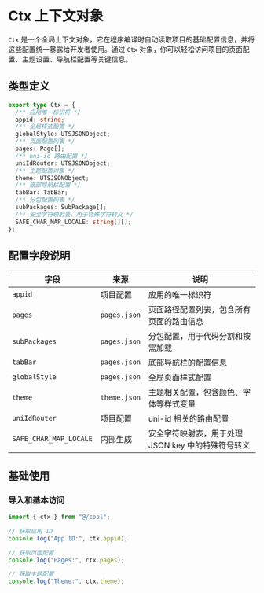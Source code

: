 # Ctx 上下文对象

`Ctx` 是一个全局上下文对象，它在程序编译时自动读取项目的基础配置信息，并将这些配置统一暴露给开发者使用。通过 `Ctx` 对象，你可以轻松访问项目的页面配置、主题设置、导航栏配置等关键信息。

## 类型定义

```ts
export type Ctx = {
  /** 应用唯一标识符 */
  appid: string;
  /** 全局样式配置 */
  globalStyle: UTSJSONObject;
  /** 页面配置列表 */
  pages: Page[];
  /** uni-id 路由配置 */
  uniIdRouter: UTSJSONObject;
  /** 主题配置对象 */
  theme: UTSJSONObject;
  /** 底部导航栏配置 */
  tabBar: TabBar;
  /** 分包配置列表 */
  subPackages: SubPackage[];
  /** 安全字符映射表，用于特殊字符转义 */
  SAFE_CHAR_MAP_LOCALE: string[][];
};
```

## 配置字段说明

| 字段                   | 来源         | 说明                                               |
| ---------------------- | ------------ | -------------------------------------------------- |
| `appid`                | 项目配置     | 应用的唯一标识符                                   |
| `pages`                | `pages.json` | 页面路径配置列表，包含所有页面的路由信息           |
| `subPackages`          | `pages.json` | 分包配置，用于代码分割和按需加载                   |
| `tabBar`               | `pages.json` | 底部导航栏的配置信息                               |
| `globalStyle`          | `pages.json` | 全局页面样式配置                                   |
| `theme`                | `theme.json` | 主题相关配置，包含颜色、字体等样式变量             |
| `uniIdRouter`          | 项目配置     | uni-id 相关的路由配置                              |
| `SAFE_CHAR_MAP_LOCALE` | 内部生成     | 安全字符映射表，用于处理 JSON key 中的特殊符号转义 |

## 基础使用

### 导入和基本访问

```ts
import { ctx } from "@/cool";

// 获取应用 ID
console.log("App ID:", ctx.appid);

// 获取页面配置
console.log("Pages:", ctx.pages);

// 获取主题配置
console.log("Theme:", ctx.theme);
```
